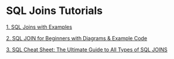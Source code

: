 # SQL Joins Tutorials

[1. SQL Joins with Examples](https://stevestedman.com/consulting/training-classes/inner-join-vs-outer-join/sql-joins-with-examples-pdf)

[2. SQL JOIN for Beginners with Diagrams & Example Code](https://www.beekeeperstudio.io/blog/sql-joins-for-beginners-with-diagrams)

[3. SQL Cheat Sheet: The Ultimate Guide to All Types of SQL JOINS](https://www.dbvis.com/thetable/sql-cheat-sheet-every-join-explained)

